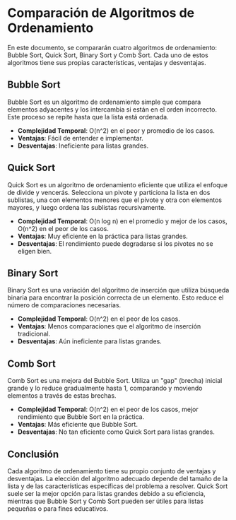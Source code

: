 # Comparación de Algoritmos de Ordenamiento

En este documento, se compararán cuatro algoritmos de ordenamiento: Bubble Sort, Quick Sort, Binary Sort y Comb Sort. Cada uno de estos algoritmos tiene sus propias características, ventajas y desventajas.

## Bubble Sort

Bubble Sort es un algoritmo de ordenamiento simple que compara elementos adyacentes y los intercambia si están en el orden incorrecto. Este proceso se repite hasta que la lista está ordenada.

- **Complejidad Temporal**: O(n^2) en el peor y promedio de los casos.
- **Ventajas**: Fácil de entender e implementar.
- **Desventajas**: Ineficiente para listas grandes.

## Quick Sort

Quick Sort es un algoritmo de ordenamiento eficiente que utiliza el enfoque de divide y vencerás. Selecciona un pivote y particiona la lista en dos sublistas, una con elementos menores que el pivote y otra con elementos mayores, y luego ordena las sublistas recursivamente.

- **Complejidad Temporal**: O(n log n) en el promedio y mejor de los casos, O(n^2) en el peor de los casos.
- **Ventajas**: Muy eficiente en la práctica para listas grandes.
- **Desventajas**: El rendimiento puede degradarse si los pivotes no se eligen bien.

## Binary Sort

Binary Sort es una variación del algoritmo de inserción que utiliza búsqueda binaria para encontrar la posición correcta de un elemento. Esto reduce el número de comparaciones necesarias.

- **Complejidad Temporal**: O(n^2) en el peor de los casos.
- **Ventajas**: Menos comparaciones que el algoritmo de inserción tradicional.
- **Desventajas**: Aún ineficiente para listas grandes.

## Comb Sort

Comb Sort es una mejora del Bubble Sort. Utiliza un "gap" (brecha) inicial grande y lo reduce gradualmente hasta 1, comparando y moviendo elementos a través de estas brechas.

- **Complejidad Temporal**: O(n^2) en el peor de los casos, mejor rendimiento que Bubble Sort en la práctica.
- **Ventajas**: Más eficiente que Bubble Sort.
- **Desventajas**: No tan eficiente como Quick Sort para listas grandes.

## Conclusión

Cada algoritmo de ordenamiento tiene su propio conjunto de ventajas y desventajas. La elección del algoritmo adecuado depende del tamaño de la lista y de las características específicas del problema a resolver. Quick Sort suele ser la mejor opción para listas grandes debido a su eficiencia, mientras que Bubble Sort y Comb Sort pueden ser útiles para listas pequeñas o para fines educativos.
